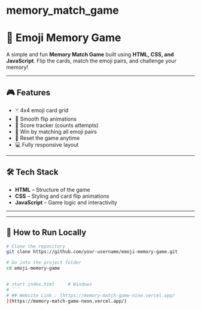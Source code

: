 # memory_match_game
# 🧠 Emoji Memory Game

A simple and fun **Memory Match Game** built using **HTML, CSS, and JavaScript**. Flip the cards, match the emoji pairs, and challenge your memory!

---

## 🎮 Features

- 🃏 4x4 emoji card grid  
- 🔄 Smooth flip animations  
- 💯 Score tracker (counts attempts)  
- 🧠 Win by matching all emoji pairs  
- 🔁 Reset the game anytime  
- 💻 Fully responsive layout

---

## 🛠️ Tech Stack

- **HTML** – Structure of the game  
- **CSS** – Styling and card flip animations  
- **JavaScript** – Game logic and interactivity  

---



---

## 🚀 How to Run Locally

```bash
# Clone the repository
git clone https://github.com/your-username/emoji-memory-game.git

# Go into the project folder
cd emoji-memory-game


# start index.html     # Windows
# ```
# ## Website Link : [https://memory-match-game-nine.vercel.app/
](https://memory-match-game-neon.vercel.app/)
